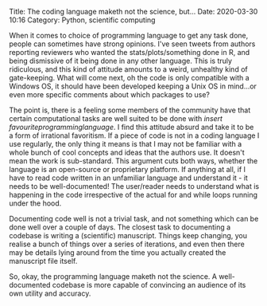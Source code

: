 Title: The coding language maketh not the science, but...
Date: 2020-03-30 10:16
Category: Python, scientific computing

When it comes to choice  of  programming language to get any task done,  people can sometimes have strong opinions. <!-- TEASER-END -->
I've seen tweets from authors reporting reviewers who wanted the stats/plots/something done in R, and being dismissive of it 
being done in any  other language. This is truly ridiculous, and this kind of attitude amounts to a weird, unhealthy kind 
of gate-keeping. What will come next, oh the code is only  compatible with a Windows OS, it should have been developed keeping 
a Unix OS in mind...or even more specific comments about which packages to use?

The point is, there is a feeling some members of the community have that certain computational tasks are well suited to be done 
with *insert favouriteprogramminglanguage*. I find this attitude absurd and take it to be a form of irrational favoritism. If 
a piece of code is not in a coding language I use regularly, the only thing it means is that I may  not be familiar  with 
a whole bunch of cool concepts and ideas that the authors use. It doesn't mean the work is sub-standard. This argument cuts 
both ways, whether the language is an open-source or proprietary platform. If anything at all, if I have to read code written 
in an unfamiliar language and understand it - it needs to be well-documented! The user/reader needs  to understand what  is 
happening in the code irrespective of the actual for and while loops running under the hood.


Documenting code well is not a trivial task,  and not something which can be done well over a couple of days. The closest task to documenting a codebase
 is writing a (scientific) manuscript. Things keep changing, you realise a bunch of things over a series of iterations, and 
even then there may be details lying around from the time you actually created the manuscript file itself. 

So, okay, the programming language maketh not the science. A well-documented codebase is more capable of convincing an
audience of its own utility and accuracy.



 


